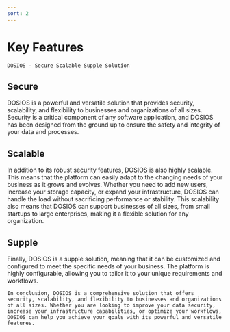 ```yaml
---
sort: 2
---
```


# Key Features 

```note
DOSIOS - Secure Scalable Supple Solution
```

## Secure
DOSIOS is a powerful and versatile solution that provides security, scalability, and flexibility to businesses and organizations of all sizes. Security is a critical component of any software application, and DOSIOS has been designed from the ground up to ensure the safety and integrity of your data and processes. 

## Scalable
In addition to its robust security features, DOSIOS is also highly scalable. This means that the platform can easily adapt to the changing needs of your business as it grows and evolves. Whether you need to add new users, increase your storage capacity, or expand your infrastructure, DOSIOS can handle the load without sacrificing performance or stability. This scalability also means that DOSIOS can support businesses of all sizes, from small startups to large enterprises, making it a flexible solution for any organization.

## Supple
Finally, DOSIOS is a supple solution, meaning that it can be customized and configured to meet the specific needs of your business. The platform is highly configurable, allowing you to tailor it to your unique requirements and workflows.


```tip
In conclusion, DOSIOS is a comprehensive solution that offers security, scalability, and flexibility to businesses and organizations of all sizes. Whether you are looking to improve your data security, increase your infrastructure capabilities, or optimize your workflows, DOSIOS can help you achieve your goals with its powerful and versatile features.
```